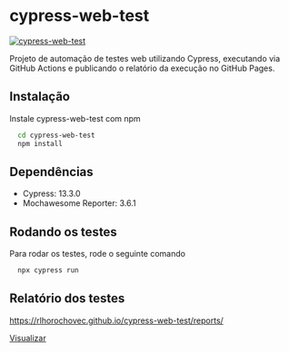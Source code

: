 
# cypress-web-test
[![cypress-web-test](https://github.com/rlhorochovec/cypress-web-test/actions/workflows/ci.yml/badge.svg)](https://github.com/rlhorochovec/cypress-web-test/actions/workflows/ci.yml)

Projeto de automação de testes web utilizando Cypress, executando via GitHub Actions e publicando o relatório da execução no GitHub Pages.

## Instalação
Instale cypress-web-test com npm

```bash
  cd cypress-web-test
  npm install
```
    
## Dependências
- Cypress: 13.3.0
- Mochawesome Reporter: 3.6.1

## Rodando os testes
Para rodar os testes, rode o seguinte comando

```bash
  npx cypress run
```

## Relatório dos testes
https://rlhorochovec.github.io/cypress-web-test/reports/

[Visualizar](https://rlhorochovec.github.io/cypress-web-test/reports/)